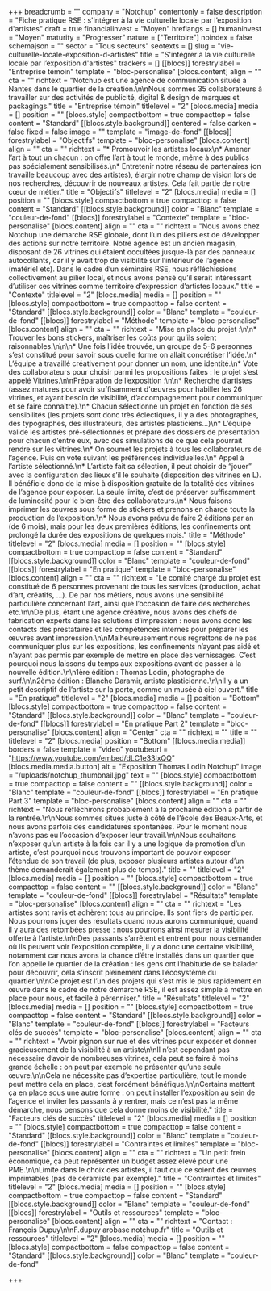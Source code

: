 +++
breadcrumb = ""
company = "Notchup"
contentonly = false
description = "Fiche pratique RSE : s'intégrer à la vie culturelle locale par l’exposition d'artistes"
draft = true
financialinvest = "Moyen"
hreflangs = []
humaninvest = "Moyen"
maturity = "Progresser"
nature = ["Territoire"]
noindex = false
schemajson = ""
sector = "Tous secteurs"
seotexts = []
slug = "vie-culturelle-locale-exposition-d-artistes"
title = "S'intégrer à la vie culturelle locale par l’exposition d'artistes"
trackers = []
[[blocs]]
forestrylabel = "Entreprise témoin"
template = "bloc-personalise"
[blocs.content]
align = ""
cta = ""
richtext = "Notchup est une agence de communication située à Nantes dans le quartier de la création.\n\nNous sommes 35 collaborateurs à travailler sur des activités de publicité, digital & design de marques et packagings."
title = "Entreprise témoin"
titlelevel = "2"
[blocs.media]
media = []
position = ""
[blocs.style]
compactbottom = true
compacttop = false
content = "Standard"
[[blocs.style.background]]
centered = false
darken = false
fixed = false
image = ""
template = "image-de-fond"
[[blocs]]
forestrylabel = "Objectifs"
template = "bloc-personalise"
[blocs.content]
align = ""
cta = ""
richtext = "* Promouvoir les artistes locaux\n* Amener l’art à tout un chacun : on offre l’art à tout le monde, même à des publics pas spécialement sensibilisés.\n* Entretenir notre réseau de partenaires (on travaille beaucoup avec des artistes), élargir notre champ de vision lors de nos recherches, découvrir de nouveaux artistes. Cela fait partie de notre cœur de métier."
title = "Objectifs"
titlelevel = "2"
[blocs.media]
media = []
position = ""
[blocs.style]
compactbottom = true
compacttop = false
content = "Standard"
[[blocs.style.background]]
color = "Blanc"
template = "couleur-de-fond"
[[blocs]]
forestrylabel = "Contexte"
template = "bloc-personalise"
[blocs.content]
align = ""
cta = ""
richtext = "Nous avons chez Notchup une démarche RSE globale, dont l’un des piliers est de développer des actions sur notre territoire. Notre agence est un ancien magasin, disposant de 26 vitrines qui étaient occultées jusque-là par des panneaux autocollants, car il y avait trop de visibilité sur l’intérieur de l’agence (matériel etc). Dans le cadre d’un séminaire RSE, nous réfléchissions collectivement au pilier local, et nous avons pensé qu’il serait intéressant d’utiliser ces vitrines comme territoire d’expression d’artistes locaux."
title = "Contexte"
titlelevel = "2"
[blocs.media]
media = []
position = ""
[blocs.style]
compactbottom = true
compacttop = false
content = "Standard"
[[blocs.style.background]]
color = "Blanc"
template = "couleur-de-fond"
[[blocs]]
forestrylabel = "Méthode"
template = "bloc-personalise"
[blocs.content]
align = ""
cta = ""
richtext = "Mise en place du projet :\n\n* Trouver les bons stickers, maîtriser les coûts pour qu’ils soient raisonnables.\n\n\n* Une fois l’idée trouvée, un groupe de 5-6 personnes s’est constitué pour savoir sous quelle forme on allait concrétiser l’idée.\n* L’équipe a travaillé créativement pour donner un nom, une identité.\n* Vote des collaborateurs pour choisir parmi les propositions faites : le projet s’est appelé Vitrines.\n\nPréparation de l’exposition :\n\n* Recherche d’artistes (assez matures pour avoir suffisamment d'œuvres pour habiller les 26 vitrines, et ayant besoin de visibilité, d’accompagnement pour communiquer et se faire connaître).\n* Chacun sélectionne un projet en fonction de ses sensibilités (les projets sont donc très éclectiques, il y a des photographes, des typographes, des illustrateurs, des artistes plasticiens…)\n* L’équipe valide les artistes pré-sélectionnés et prépare des dossiers de présentation pour chacun d’entre eux, avec des simulations de ce que cela pourrait rendre sur les vitrines.\n* On soumet les projets à tous les collaborateurs de l’agence. Puis on vote suivant les préférences individuelles.\n* Appel à l’artiste sélectionné.\n* L’artiste fait sa sélection, il peut choisir de “jouer” avec la configuration des lieux s’il le souhaite (disposition des vitrines en L). Il bénéficie donc de la mise à disposition gratuite de la totalité des vitrines de l’agence pour exposer. La seule limite, c’est de préserver suffisamment de luminosité pour le bien-être des collaborateurs.\n* Nous faisons imprimer les œuvres sous forme de stickers et prenons en charge toute la production de l’exposition.\n* Nous avons prévu de faire 2 éditions par an (de 6 mois), mais pour les deux premières éditions, les confinements ont prolongé la durée des expositions de quelques mois."
title = "Méthode"
titlelevel = "2"
[blocs.media]
media = []
position = ""
[blocs.style]
compactbottom = true
compacttop = false
content = "Standard"
[[blocs.style.background]]
color = "Blanc"
template = "couleur-de-fond"
[[blocs]]
forestrylabel = "En pratique"
template = "bloc-personalise"
[blocs.content]
align = ""
cta = ""
richtext = "Le comité chargé du projet est constitué de 6 personnes provenant de tous les services (production, achat d’art, créatifs, …). De par nos métiers, nous avons une sensibilité particulière concernant l’art, ainsi que l’occasion de faire des recherches etc.\n\nDe plus, étant une agence créative, nous avons des chefs de fabrication experts dans les solutions d’impression : nous avons donc les contacts des prestataires et les compétences internes pour préparer les œuvres avant impression.\n\nMalheureusement nous regrettons de ne pas communiquer plus sur les expositions, les confinements n’ayant pas aidé et n’ayant pas permis par exemple de mettre en place des vernissages. C’est pourquoi nous laissons du temps aux expositions avant de passer à la nouvelle édition.\n\n1ère édition : Thomas Lodin, photographe de surf.\n\n2ème édition : Blanche Daramir, artiste plasticienne.\n\nIl y a un petit descriptif de l’artiste sur la porte, comme un musée à ciel ouvert."
title = "En pratique"
titlelevel = "2"
[blocs.media]
media = []
position = "Bottom"
[blocs.style]
compactbottom = true
compacttop = false
content = "Standard"
[[blocs.style.background]]
color = "Blanc"
template = "couleur-de-fond"
[[blocs]]
forestrylabel = "En pratique Part 2"
template = "bloc-personalise"
[blocs.content]
align = "Center"
cta = ""
richtext = ""
title = ""
titlelevel = "2"
[blocs.media]
position = "Bottom"
[[blocs.media.media]]
borders = false
template = "video"
youtubeurl = "https://www.youtube.com/embed/dLC1e33lxQQ"
[blocs.media.media.button]
alt = "Exposition Thomas Lodin Notchup"
image = "/uploads/notchup_thumbnail.jpg"
text = ""
[blocs.style]
compactbottom = true
compacttop = false
content = ""
[[blocs.style.background]]
color = "Blanc"
template = "couleur-de-fond"
[[blocs]]
forestrylabel = "En pratique Part 3"
template = "bloc-personalise"
[blocs.content]
align = ""
cta = ""
richtext = "Nous réfléchirons probablement à la prochaine édition à partir de la rentrée.\n\nNous sommes situés juste à côté de l’école des Beaux-Arts, et nous avons parfois des candidatures spontanées. Pour le moment nous n’avons pas eu l’occasion d’exposer leur travail.\n\nNous souhaitons n’exposer qu’un artiste à la fois car il y a une logique de promotion d’un artiste, c’est pourquoi nous trouvons important de pouvoir exposer l’étendue de son travail (de plus, exposer plusieurs artistes autour d’un thème demanderait également plus de temps)."
title = ""
titlelevel = "2"
[blocs.media]
media = []
position = ""
[blocs.style]
compactbottom = true
compacttop = false
content = ""
[[blocs.style.background]]
color = "Blanc"
template = "couleur-de-fond"
[[blocs]]
forestrylabel = "Résultats"
template = "bloc-personalise"
[blocs.content]
align = ""
cta = ""
richtext = "Les artistes sont ravis et adhèrent tous au principe. Ils sont fiers de participer. Nous pourrons juger des résultats quand nous aurons communiqué, quand il y aura des retombées presse : nous pourrons ainsi mesurer la visibilité offerte à l’artiste.\n\nDes passants s’arrêtent et entrent pour nous demander où ils peuvent voir l’exposition complète, il y a donc une certaine visibilité, notamment car nous avons la chance d’être installés dans un quartier que l’on appelle le quartier de la création : les gens ont l’habitude de se balader pour découvrir, cela s’inscrit pleinement dans l’écosystème du quartier.\n\nCe projet est l’un des projets qui s’est mis le plus rapidement en œuvre dans le cadre de notre démarche RSE, il est assez simple à mettre en place pour nous, et facile à pérenniser."
title = "Résultats"
titlelevel = "2"
[blocs.media]
media = []
position = ""
[blocs.style]
compactbottom = true
compacttop = false
content = "Standard"
[[blocs.style.background]]
color = "Blanc"
template = "couleur-de-fond"
[[blocs]]
forestrylabel = "Facteurs clés de succès"
template = "bloc-personalise"
[blocs.content]
align = ""
cta = ""
richtext = "Avoir pignon sur rue et des vitrines pour exposer et donner gracieusement de la visibilité à un artiste\n\nIl n’est cependant pas nécessaire d’avoir de nombreuses vitrines, cela peut se faire à moins grande échelle : on peut par exemple ne présenter qu’une seule œuvre.\n\nCela ne nécessite pas d’expertise particulière, tout le monde peut mettre cela en place, c’est forcément bénéfique.\n\nCertains mettent ça en place sous une autre forme : on peut installer l’exposition au sein de l’agence et inviter les passants à y rentrer, mais ce n’est pas la même démarche, nous pensons que cela donne moins de visibilité."
title = "Facteurs clés de succès"
titlelevel = "2"
[blocs.media]
media = []
position = ""
[blocs.style]
compactbottom = true
compacttop = false
content = "Standard"
[[blocs.style.background]]
color = "Blanc"
template = "couleur-de-fond"
[[blocs]]
forestrylabel = "Contraintes et limites"
template = "bloc-personalise"
[blocs.content]
align = ""
cta = ""
richtext = "Un petit frein économique, ça peut représenter un budget assez élevé pour une PME.\n\nLimite dans le choix des artistes, il faut que ce soient des œuvres imprimables (pas de céramiste par exemple)."
title = "Contraintes et limites"
titlelevel = "2"
[blocs.media]
media = []
position = ""
[blocs.style]
compactbottom = true
compacttop = false
content = "Standard"
[[blocs.style.background]]
color = "Blanc"
template = "couleur-de-fond"
[[blocs]]
forestrylabel = "Outils et ressources"
template = "bloc-personalise"
[blocs.content]
align = ""
cta = ""
richtext = "Contact : François Dupuy\n\nF.dupuy arobase notchup.fr"
title = "Outils et ressources"
titlelevel = "2"
[blocs.media]
media = []
position = ""
[blocs.style]
compactbottom = false
compacttop = false
content = "Standard"
[[blocs.style.background]]
color = "Blanc"
template = "couleur-de-fond"

+++
